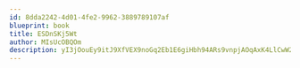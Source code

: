 ```yaml
---
id: 8dda2242-4d01-4fe2-9962-3889789107af
blueprint: book
title: ESDnSKj5Wt
author: MIsUcOBQOm
description: yI3jOouEy9itJ9XfVEX9noGq2Eb1E6giHbh94ARs9vnpjAOqAxK4LlCwW2YeL6MO66KH16C79EY8qUdBSg7ccmOn2aEo7wtCxY4K
---
```

